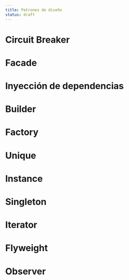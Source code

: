 ```yaml
---
title: Patrones de diseño
status: draft
---
```


# Circuit Breaker

# Facade

# Inyección de dependencias

# Builder

# Factory

# Unique

# Instance

# Singleton

# Iterator

# Flyweight

# Observer
